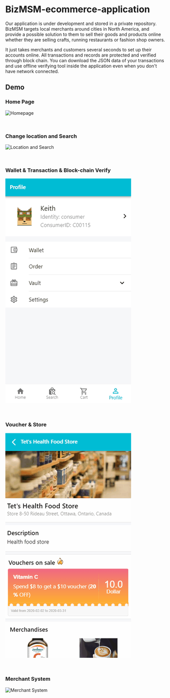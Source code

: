 # BizMSM-ecommerce-application

Our application is under development and stored in a private repository. BizMSM targets local merchants around cities in North America, and provide a possible solution to them to sell their goods and products online whether they are selling crafts, running restaurants or fashion shop owners. 

It just takes merchants and customers several seconds to set up their accounts online. All transactions and records are protected and verified through block chain. You can download the JSON data of your transactions and use offline verifying tool inside the application even when you don't have network connected.

## Demo

### Home Page
![Homepage](gif/homepage-sign-in.gif)

<p>&nbsp;</p>

### Change location and Search
![Location and Search](gif/location-search.gif)

<p>&nbsp;</p>

### Wallet & Transaction & Block-chain Verify
![Wallet](gif/wallet-verify.gif)

<p>&nbsp;</p>

### Voucher & Store
![Voucher and Store](gif/vouchers.gif)

<p>&nbsp;</p>

### Merchant System
![Merchant System](gif/merchant.gif)
